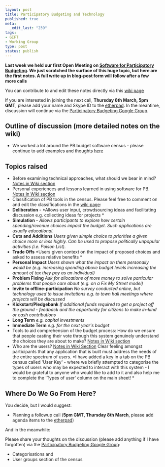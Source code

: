 ```yaml
--- 
layout: post
title: Participatory Budgeting and Technology
published: true
meta: 
  _edit_last: "239"
tags: 
- GIFT
- Working Group
type: post
status: publish
---
```

**Last week we held our first Open Meeting on [Software for Participatory Budgeting](http://blog.openspending.org/2012/02/29/open-meeting-software-for-participatory-budgeting/). We just scratched the surface of this huge topic, but here are the first notes. A full write up in blog-post form will follow after a few more calls**

You can contribute to and edit these notes directly via this [wiki page](http://wiki.openspending.org/Meetups/Participatory_Budgeting)

If you are interested in joining the next call, **Thursday 8th March, 5pm GMT**, please add your name and Skype ID to the [etherpad](http://wdmmg.okfnpad.org/pb2). In the meantime, discussion will continue via the [Participatory Budgeting Google Group](http://groups.google.com/group/participatorybudgeting?pli=1). 

## Outline of discussion (more detailed notes on the wiki)

* We worked a lot around the PB budget software census - please continue to add examples and thoughts [here](http://bit.ly/y7uyEI)

## Topics raised

* Before examining technical approaches, what should we bear in mind? [Notes in Wiki section](http://wiki.openspending.org/Meetups/Participatory_Budgeting#Before_examining_technical_approaches.2C_what_should_we_bear_in_mind.3F)
* Personal experiences and lessons learned in using software for PB. [Notes in Wiki section](http://wiki.openspending.org/Meetups/Participatory_Budgeting#Personal_experiences_in_using_software_for_PB.)
* Classification of PB tools in the census. Please feel free to comment on and edit the classifications in the [wiki page](http://wiki.openspending.org/Meetups/Participatory_Budgeting): 
 * **Deliberation** -	*Allows user input, crowdsourcing ideas and facilitating discussion e.g. collecting ideas for projects 	*
 * **Simulation** -	*Allows participants to explore how certain spending/revenue choices impact the budget. Such applications are usually educational.*
 * **Cuts and Additions**	*Users given simple choice to prioritise a given choice more or less highly. Can be used to propose politically unpopular activities (i.e. Poison List).*
 * **Trade Offs** 	*Users given context on the impact of proposed choices and asked to assess relative benefits	*
 * **Personal Impact**	*Users shown what the impact on them personally would be (e.g. increasing spending above budget levels increasing the amount of tax they pay as an individual)*	
 * **Problem Fixing**	*Ask for allocations of more money to solve particular problems that people care about (e.g. on a Fix My Street model)*
 * **Invite to offline-participation**	*No survey conducted online, but technology used to issue invitations e.g. to town hall meetings where projects will be discussed*
 * **Kickstart/Pledgebank**	*If additional funds required to get a project off the ground - feedback and the opportunity for citizens to make in-kind or cash contributions*	
 * **Long Term**	*e.g. capital investments*	
 * **Immediate Term**	*e.g. for the next year's budget*	
* Tools to aid comprehension of the budget process: How do we ensure that people casting their vote through this system genuinely understand the choices they are about to make? [Notes in Wiki section](http://wiki.openspending.org/Meetups/Participatory_Budgeting#Educational_tools.2C_how_to_better_aid_comprehension_of_the_budget_process)
* Who are the users? [Notes in Wiki Section](http://wiki.openspending.org/Meetups/Participatory_Budgeting#Who_are_the_users.3F)
Clear feeling amongst participants that any application that is built must address the needs of the entire spectrum of users.  *I have added a key in a tab on the PB census called 'User Key' - where we briefly attempted to categorise the types of users who may be expected to interact with this system - I would be grateful to anyone who would like to add to it and also help me to complete the 'Types of user' column on the main sheet! *

## Where Do We Go From Here?  

You decide, but I would suggest:

* Planning a followup call (**5pm GMT, Thursday 8th March**, please add agenda items to the [etherpad](http://wdmmg.okfnpad.org/pb2))

And in the meanwhile: 

Please share your thoughts on the discussion (please add anything if I have forgotten) via the [Participatory Budgeting Google Group](http://groups.google.com/group/participatorybudgeting?pli=1): 

  * Categorisations and
  * User groups section of the census
